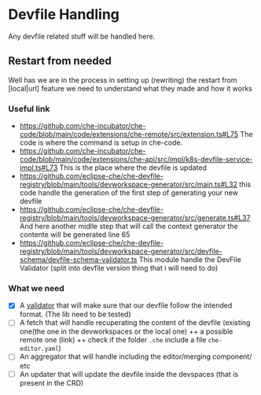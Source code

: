 # Devfile Handling

Any devfile related stuff will be handled here.

## Restart from needed

Well has we are in the process in setting up (rewriting) the restart from [local|url] feature we need to understand what they made and how it works

### Useful link

- <https://github.com/che-incubator/che-code/blob/main/code/extensions/che-remote/src/extension.ts#L75> The code is where the command is setup in che-code.
- <https://github.com/che-incubator/che-code/blob/main/code/extensions/che-api/src/impl/k8s-devfile-service-impl.ts#L73> This is the place where the devfile is updated
- <https://github.com/eclipse-che/che-devfile-registry/blob/main/tools/devworkspace-generator/src/main.ts#L32> this code handle the generation of the first step of generating your new devfile
- <https://github.com/eclipse-che/che-devfile-registry/blob/main/tools/devworkspace-generator/src/generate.ts#L37> And here another midlle step that will call the context generator the contente will be generated line 65
- <https://github.com/eclipse-che/che-devfile-registry/blob/main/tools/devworkspace-generator/src/devfile-schema/devfile-schema-validator.ts> This module handle the DevFile Validator (split into devfile version thing that i will need to do)

### What we need

- [x] A [validator](https://docs.rs/jsonschema/latest/jsonschema/) that will make sure that our devfile follow the intended format. (The lib need to be tested)
- [ ] A fetch that will handle recuperating the content of the devfile (existing one(the one in the devworkspaces or the local one) ++ a possible remote one (link) ++ check if the folder `.che` include a file `che-editor.yaml`)
- [ ] An aggregator that will handle including the editor/merging component/ etc
- [ ] An updater that will update the devfile inside the devspaces (that is present in the CRD)
